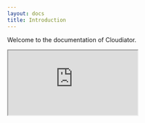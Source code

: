 ```yaml
---
layout: docs
title: Introduction
---
```


Welcome to the documentation of Cloudiator.

<div class="embed-responsive embed-responsive-16by9">
    <iframe class="embed-responsive-item" src="https://www.youtube.com/embed/bOUdFNfPGj0"></iframe>
</div>
